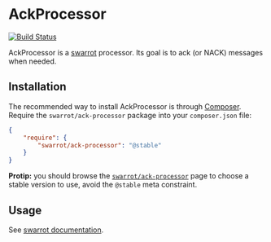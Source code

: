 # AckProcessor

[![Build Status](https://travis-ci.org/swarrot/ack-processor.png)](https://travis-ci.org/swarrot/ack-processor)

AckProcessor is a [swarrot](https://github.com/swarrot/swarrot) processor.
Its goal is to ack (or NACK) messages when needed.

## Installation

The recommended way to install AckProcessor is through
[Composer](http://getcomposer.org/). Require the `swarrot/ack-processor` package
into your `composer.json` file:

```json
{
    "require": {
        "swarrot/ack-processor": "@stable"
    }
}
```

**Protip:** you should browse the
[`swarrot/ack-processor`](https://packagist.org/packages/swarrot/ack-processor)
page to choose a stable version to use, avoid the `@stable` meta constraint.

## Usage

See [swarrot documentation](https://github.com/swarrot/swarrot).
